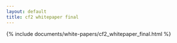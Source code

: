 ```yaml
---
layout: default
title: cf2 whitepaper final
---
```


{% include documents/white-papers/cf2_whitepaper_final.html %}


